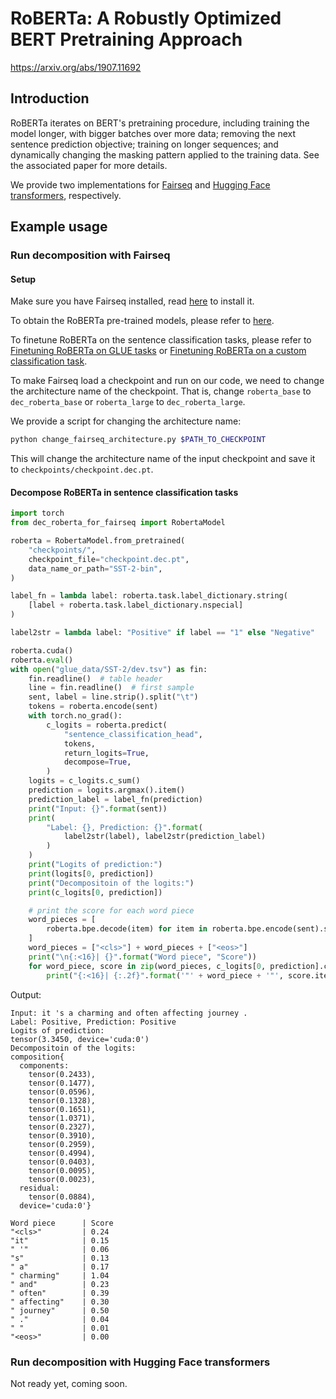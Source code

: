 # RoBERTa: A Robustly Optimized BERT Pretraining Approach

https://arxiv.org/abs/1907.11692

## Introduction

RoBERTa iterates on BERT's pretraining procedure, including training the model longer, with bigger batches over more data; removing the next sentence prediction objective; training on longer sequences; and dynamically changing the masking pattern applied to the training data. See the associated paper for more details.

We provide two implementations for [Fairseq](https://github.com/facebookresearch/fairseq) and [Hugging Face transformers](https://github.com/huggingface/transformers), respectively.

## Example usage
### Run decomposition with Fairseq
#### Setup
Make sure you have Fairseq installed, read [here](https://github.com/facebookresearch/fairseq#requirements-and-installation) to install it.

To obtain the RoBERTa pre-trained models, please refer to [here](https://github.com/facebookresearch/fairseq/tree/main/examples/roberta).

To finetune RoBERTa on the sentence classification tasks, please refer to [Finetuning RoBERTa on GLUE tasks](https://github.com/facebookresearch/fairseq/blob/main/examples/roberta/README.glue.md) or [Finetuning RoBERTa on a custom classification task](https://github.com/facebookresearch/fairseq/blob/main/examples/roberta/README.custom_classification.md).

To make Fairseq load a checkpoint and run on our code, we need to change the architecture name of the checkpoint. That is, change `roberta_base` to `dec_roberta_base` or `roberta_large` to `dec_roberta_large`.

We provide a script for changing the architecture name:
```bash
python change_fairseq_architecture.py $PATH_TO_CHECKPOINT
```
This will change the architecture name of the input checkpoint and save it to `checkpoints/checkpoint.dec.pt`.

#### Decompose RoBERTa in sentence classification tasks
```python
import torch
from dec_roberta_for_fairseq import RobertaModel

roberta = RobertaModel.from_pretrained(
    "checkpoints/",
    checkpoint_file="checkpoint.dec.pt",
    data_name_or_path="SST-2-bin",
)

label_fn = lambda label: roberta.task.label_dictionary.string(
    [label + roberta.task.label_dictionary.nspecial]
)

label2str = lambda label: "Positive" if label == "1" else "Negative"

roberta.cuda()
roberta.eval()
with open("glue_data/SST-2/dev.tsv") as fin:
    fin.readline()  # table header
    line = fin.readline()  # first sample
    sent, label = line.strip().split("\t")
    tokens = roberta.encode(sent)
    with torch.no_grad():
        c_logits = roberta.predict(
            "sentence_classification_head",
            tokens,
            return_logits=True,
            decompose=True,
        )
    logits = c_logits.c_sum()
    prediction = logits.argmax().item()
    prediction_label = label_fn(prediction)
    print("Input: {}".format(sent))
    print(
        "Label: {}, Prediction: {}".format(
            label2str(label), label2str(prediction_label)
        )
    )
    print("Logits of prediction:")
    print(logits[0, prediction])
    print("Decompositoin of the logits:")
    print(c_logits[0, prediction])

    # print the score for each word piece
    word_pieces = [
        roberta.bpe.decode(item) for item in roberta.bpe.encode(sent).split()
    ]
    word_pieces = ["<cls>"] + word_pieces + ["<eos>"]
    print("\n{:<16}| {}".format("Word piece", "Score"))
    for word_piece, score in zip(word_pieces, c_logits[0, prediction].components):
        print("{:<16}| {:.2f}".format('"' + word_piece + '"', score.item()))
```

Output:
```
Input: it 's a charming and often affecting journey . 
Label: Positive, Prediction: Positive
Logits of prediction:
tensor(3.3450, device='cuda:0')
Decompositoin of the logits:
composition{
  components:
    tensor(0.2433),
    tensor(0.1477),
    tensor(0.0596),
    tensor(0.1328),
    tensor(0.1651),
    tensor(1.0371),
    tensor(0.2327),
    tensor(0.3910),
    tensor(0.2959),
    tensor(0.4994),
    tensor(0.0403),
    tensor(0.0095),
    tensor(0.0023),
  residual:
    tensor(0.0884),
  device='cuda:0'}

Word piece      | Score
"<cls>"         | 0.24
"it"            | 0.15
" '"            | 0.06
"s"             | 0.13
" a"            | 0.17
" charming"     | 1.04
" and"          | 0.23
" often"        | 0.39
" affecting"    | 0.30
" journey"      | 0.50
" ."            | 0.04
" "             | 0.01
"<eos>"         | 0.00
```

### Run decomposition with Hugging Face transformers
Not ready yet, coming soon.
